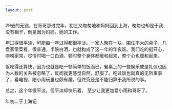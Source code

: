 ```yaml
---
layout: post
---
```



29去的无锡，在哥哥那过完年，初三又匆匆地和妈妈回到上海，匆匆也却是于我没有相干，倒是因为妈妈，她的工作。

年过得很平淡，可能每一年过得都很平淡。一家人聚在一块，围住不大的桌子，几盘家常菜肴，很普通，半碗白酒，也就构成了这一年的年夜饭。我们吃的挺开心，唠唠家常，尽情时喝一口白酒，顿时整个身体都暖和起来，整个心也暖和起来。 

饭吃得还算快，因为也就是吃一顿简单的饭而已，餐桌上的一些娱乐或是礼仪也因为人数的关系被忽略了，反而就更感觉自然，舒服了。吃过饭也就真的无所事事了，看电视，陪小雨玩虽也颇有趣，但终究还是不能归算于我所说的事。 

总之，这个年很平淡，但平淡却快乐着。
至少让我更加爱小雨和哥哥了。 

年初二于上海记